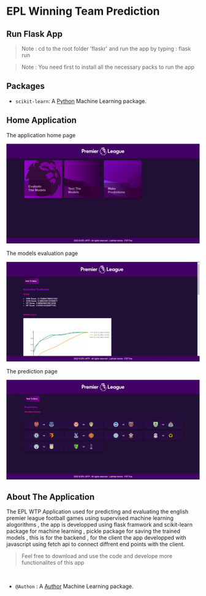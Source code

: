 # EPL Winning Team Prediction

## Run Flask App

> Note : cd to the root folder 'flaskr' and run the app by typing : flask run

> Note : You need first to install all the necessary packs to run the app

## Packages

- `scikit-learn`: A [Python](#Python) Machine Learning package.

## Home Application

The application home page
 
<p align="center">
  <img src="https://github.com/LakhderAmine99/EPL_Winning_Team_Predictions/blob/main/flaskr/screen%20shots/Screenshot%202022-05-25%20002117.png" alt="Logo">
  <br />
</p>

The models evaluation page

<p align="center">
  <img src="https://github.com/LakhderAmine99/EPL_Winning_Team_Predictions/blob/main/flaskr/screen%20shots/Screenshot%202022-05-25%20002209.png" alt="Logo">
  <br />
</p>

The prediction page

<p align="center">
  <img src="https://github.com/LakhderAmine99/EPL_Winning_Team_Predictions/blob/main/flaskr/screen%20shots/Screenshot%202022-05-25%20002248.png" alt="Logo">
  <br />
</p>
    
## About The Application

The EPL WTP Application used for predicting and evaluating the english premier league football games using supervised machine learning alogorithms , the app is developped using flask framwork and scikit-learn package for machine learning , pickle package for saving the trained models , this is for the backend , for the client
the app developped with javascript using fetch api to connect diffrent end points with the client. 

> Feel free to download and use the code and develope more functionalites of this app

<br>

- `@Authon` : A [Author](#Python) Machine Learning package.
